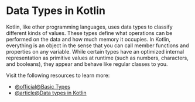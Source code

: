# Data Types in Kotlin

Kotlin, like other programming languages, uses data types to classify different kinds of values. These types define what operations can be performed on the data and how much memory it occupies. In Kotlin, everything is an object in the sense that you can call member functions and properties on any variable. While certain types have an optimized internal representation as primitive values at runtime (such as numbers, characters, and booleans), they appear and behave like regular classes to you.

Visit the following resources to learn more:

- [@official@Basic Types](https://kotlinlang.org/docs/basic-types.html)
- [@article@Data types in Kotlin](https://www.w3schools.com/kotlin/kotlin_data_types.php)